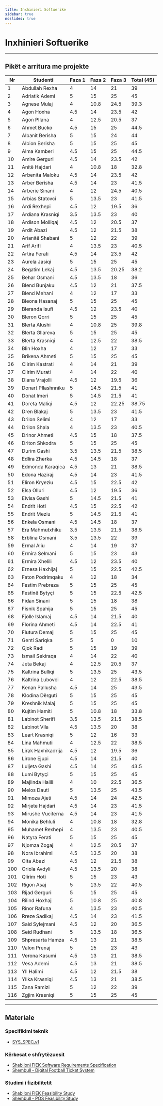 ```yaml
---
title: Inxhinieri Softuerike
sidebar: true
noslides: true
---
```


# Inxhinieri Softuerike

---

## Pikët e arritura me projekte

| Nr  | Studenti           | Faza 1 | Faza 2 | Faza 3 | Total (45) |
| --- | ------------------ | ------ | ------ | ------ | ---------- |
| 1   | Abdullah Rexha     | 4      | 14     | 21     | 39         |
| 2   | Adriatik Ademi     | 5      | 15     | 25     | 45         |
| 3   | Agnese Mulaj       | 4      | 10.8   | 24.5   | 39.3       |
| 4   | Agon Hoxha         | 4.5    | 14     | 23.5   | 42         |
| 5   | Agon Pllana        | 4      | 12.5   | 20.5   | 37         |
| 6   | Ahmet Bucko        | 4.5    | 15     | 25     | 44.5       |
| 7   | Albanit Berisha    | 5      | 15     | 24     | 44         |
| 8   | Albion Berisha     | 5      | 15     | 25     | 45         |
| 9   | Alma Kamberi       | 4.5    | 15     | 25     | 44.5       |
| 10  | Amire Gerguri      | 4.5    | 14     | 23.5   | 42         |
| 11  | Anitë Hajdari      | 4      | 10.8   | 18     | 32.8       |
| 12  | Arbenita Maloku    | 4.5    | 14     | 23.5   | 42         |
| 13  | Arber Berisha      | 4.5    | 14     | 23     | 41.5       |
| 14  | Arberie Sinani     | 4      | 12     | 24.5   | 40.5       |
| 15  | Arbias Statovci    | 5      | 13.5   | 23     | 41.5       |
| 16  | Ardi Rexhepi       | 4.5    | 12     | 19.5   | 36         |
| 17  | Ardiana Krasniqi   | 3.5    | 13.5   | 23     | 40         |
| 18  | Ardison Molliqaj   | 4.5    | 12     | 20.5   | 37         |
| 19  | Ardit Abazi        | 4.5    | 12     | 21.5   | 38         |
| 20  | Arianitë Shabani   | 5      | 12     | 22     | 39         |
| 21  | Arif Arifi         | 4      | 13.5   | 23     | 40.5       |
| 22  | Artira Ferati      | 4.5    | 14     | 23.5   | 42         |
| 23  | Aurela Jasiqi      | 5      | 15     | 25     | 45         |
| 24  | Begatim Lekaj      | 4.5    | 13.5   | 20.25  | 38.2       |
| 25  | Behar Osmani       | 4.5    | 13.5   | 18     | 36         |
| 26  | Blend Bunjaku      | 4.5    | 12     | 21     | 37.5       |
| 27  | Blend Mehani       | 4      | 12     | 17     | 33         |
| 28  | Bleona Hasanaj     | 5      | 15     | 25     | 45         |
| 29  | Bleranda Isufi     | 4.5    | 12     | 23.5   | 40         |
| 30  | Bleron Qorri       | 5      | 15     | 25     | 45         |
| 31  | Blerta Alushi      | 4      | 10.8   | 25     | 39.8       |
| 32  | Blerta Gllareva    | 5      | 15     | 25     | 45         |
| 33  | Blerta Krasniqi    | 4      | 12.5   | 22     | 38.5       |
| 34  | Blin Hoxha         | 4      | 12     | 17     | 33         |
| 35  | Brikena Ahmeti     | 5      | 15     | 25     | 45         |
| 36  | Clirim Kastrati    | 4      | 14     | 21     | 39         |
| 37  | Clirim Murati      | 4      | 14     | 22     | 40         |
| 38  | Diana Vrajolli     | 4.5    | 12     | 19.5   | 36         |
| 39  | Donart Pllashnniku | 5      | 14.5   | 21.5   | 41         |
| 40  | Donat Imeri        | 5      | 14.5   | 21.5   | 41         |
| 41  | Doreta Maliqi      | 4.5    | 12     | 22.25  | 38.75      |
| 42  | Dren Blakaj        | 5      | 13.5   | 23     | 41.5       |
| 43  | Drilon Selimi      | 4      | 12     | 17     | 33         |
| 44  | Drilon Shala       | 4      | 13.5   | 23     | 40.5       |
| 45  | Drinor Ahmeti      | 4.5    | 15     | 18     | 37.5       |
| 46  | Driton Shkodra     | 5      | 15     | 25     | 45         |
| 47  | Durim Gashi        | 3.5    | 13.5   | 21.5   | 38.5       |
| 48  | Edlira Zherka      | 4.5    | 14.5   | 18     | 37         |
| 49  | Edmonda Karaqica   | 4.5    | 13     | 21     | 38.5       |
| 50  | Edona Haziraj      | 4.5    | 14     | 23     | 41.5       |
| 51  | Eliron Kryeziu     | 4.5    | 15     | 22.5   | 42         |
| 52  | Elsa Olluri        | 4.5    | 12     | 19.5   | 36         |
| 53  | Elvisa Gashi       | 5      | 14.5   | 21.5   | 41         |
| 54  | Endrit Hoti        | 4.5    | 15     | 22.5   | 42         |
| 55  | Endrit Meziu       | 5      | 14.5   | 21.5   | 41         |
| 56  | Enkela Osmani      | 4.5    | 14.5   | 18     | 37         |
| 57  | Era Mahmutxhiku    | 3.5    | 13.5   | 21.5   | 38.5       |
| 58  | Erblina Osmani     | 3.5    | 13.5   | 22     | 39         |
| 59  | Ermal Aliu         | 4      | 14     | 19     | 37         |
| 60  | Ermira Selmani     | 5      | 15     | 23     | 43         |
| 61  | Ermira Xhelili     | 4.5    | 12     | 23.5   | 40         |
| 62  | Ernesa Haxhijaj    | 5      | 15     | 22.5   | 42.5       |
| 63  | Faton Podrimqaku   | 4      | 12     | 18     | 34         |
| 64  | Festim Prebreza    | 5      | 15     | 25     | 45         |
| 65  | Festinë Bytyҫi     | 5      | 15     | 22.5   | 42.5       |
| 66  | Fidan Sinani       | 5      | 15     | 18     | 38         |
| 67  | Fisnik Spahija     | 5      | 15     | 25     | 45         |
| 68  | Fjolle Islamaj     | 4.5    | 14     | 21.5   | 40         |
| 69  | Florina Ahmeti     | 4.5    | 14     | 22.5   | 41         |
| 70  | Flutura Demaj      | 5      | 15     | 25     | 45         |
| 71  | Genti Sariqka      | 5      | 5      | 0      | 10         |
| 72  | Gjok Radi          | 5      | 15     | 19     | 39         |
| 73  | Ismail Sekiraqa    | 4      | 14     | 22     | 40         |
| 74  | Jeta Bekaj         | 4      | 12.5   | 20.5   | 37         |
| 75  | Kaltrina Bulliqi   | 5      | 13.5   | 25     | 43.5       |
| 76  | Kaltrina Lubovci   | 4      | 12     | 22.5   | 38.5       |
| 77  | Kenan Pallusha     | 4.5    | 14     | 25     | 43.5       |
| 78  | Klodina Dërguti    | 5      | 15     | 25     | 45         |
| 79  | Kreshnik Malaj     | 5      | 15     | 25     | 45         |
| 80  | Kujtim Hamiti      | 5      | 10.8   | 18     | 33.8       |
| 81  | Labinot Sherifi    | 3.5    | 13.5   | 21.5   | 38.5       |
| 82  | Labinot Vila       | 4.5    | 13.5   | 20     | 38         |
| 83  | Leart Krasniqi     | 5      | 12     | 16     | 33         |
| 84  | Lina Mahmuti       | 4      | 12.5   | 22     | 38.5       |
| 85  | Lirak Haxhikadrija | 4.5    | 12     | 19.5   | 36         |
| 86  | Lirone Ejupi       | 4.5    | 14     | 21.5   | 40         |
| 87  | Luljeta Gashi      | 4.5    | 14     | 25     | 43.5       |
| 88  | Lumi Bytyçi        | 5      | 15     | 25     | 45         |
| 89  | Majlinda Halili    | 4      | 10     | 22.5   | 36.5       |
| 90  | Melos Dauti        | 5      | 13.5   | 25     | 43.5       |
| 91  | Mimoza Ajeti       | 4.5    | 14     | 24     | 42.5       |
| 92  | Mirjete Hajdari    | 4.5    | 14     | 23     | 41.5       |
| 93  | Mirushe Vuciterna  | 4.5    | 14     | 23     | 41.5       |
| 94  | Monika Behluli     | 4      | 10.8   | 18     | 32.8       |
| 95  | Muhamet Rexhepi    | 4      | 13.5   | 23     | 40.5       |
| 96  | Natyra Ferati      | 5      | 15     | 25     | 45         |
| 97  | Njomza Zogaj       | 4      | 12.5   | 20.5   | 37         |
| 98  | Nora Ibrahimi      | 4.5    | 13.5   | 20     | 38         |
| 99  | Olta Abazi         | 4.5    | 12     | 21.5   | 38         |
| 100 | Oriola Avdyli      | 4.5    | 13.5   | 20     | 38         |
| 101 | Qlirim Hoti        | 5      | 15     | 23     | 43         |
| 102 | Rigon Asaj         | 5      | 13.5   | 22     | 40.5       |
| 103 | Rijad Gerguri      | 5      | 15     | 25     | 45         |
| 104 | Rilind Hoxhaj      | 5      | 10.8   | 25     | 40.8       |
| 105 | Rinor Rafuna       | 4      | 13.5   | 23     | 40.5       |
| 106 | Rreze Sadikaj      | 4.5    | 14     | 23     | 41.5       |
| 107 | Said Sylejmani     | 4.5    | 12     | 20     | 36.5       |
| 108 | Seid Rudhani       | 5      | 13.5   | 18     | 36.5       |
| 109 | Shpresarta Hamza   | 4.5    | 13     | 21     | 38.5       |
| 110 | Valon Prenaj       | 5      | 15     | 23     | 43         |
| 111 | Verona Kasumi      | 4.5    | 13     | 21     | 38.5       |
| 112 | Vesa Ademi         | 4.5    | 13     | 21     | 38.5       |
| 113 | Yll Halimi         | 4.5    | 12     | 21.5   | 38         |
| 114 | Yllka Krasniqi     | 4.5    | 13     | 21     | 38.5       |
| 115 | Zana Ramizi        | 5      | 12     | 22     | 39         |
| 116 | Zgjim Krasniqi     | 5      | 15     | 25     | 45         |


---

## Materiale

### Specifikimi teknik

- [SYS_SPEC_v1](/lendet/inxhinieri-softuerike/materiale/SYS_SPEC_v1.doc)

### Kërkesat e shfrytëzuesit

- [Shablloni FIEK Software Requirements Specification](/lendet/inxhinieri-softuerike/materiale/FIEK_Software_Requirement_Specification.doc)
- [Shembull - Digital Football Ticket System](/lendet/inxhinieri-softuerike/materiale/IS_D2_GR_A3.docx)

### Studimi i fizibilitetit

- [Shablloni FIEK Feasibility Study](/lendet/inxhinieri-softuerike/materiale/FIEK_Feasibility_Study.doc)
- [Shembull - POS Feasibility Study](/lendet/inxhinieri-softuerike/materiale/POS_Feasibility_Study.doc)
